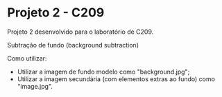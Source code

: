 # Projeto 2 - C209
Projeto 2 desenvolvido para o laboratório de C209.

Subtração de fundo (background subtraction)

Como utilizar:
- Utilizar a imagem de fundo modelo como "background.jpg";
- Utilizar a imagem secundária (com elementos extras ao fundo) como "image.jpg".
